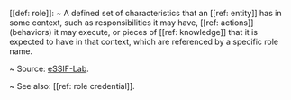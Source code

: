 [[def: role]]:
~ A defined set of characteristics that an [[ref: entity]] has in some context, such as responsibilities it may have, [[ref: actions]] (behaviors) it may execute, or pieces of [[ref: knowledge]] that it is expected to have in that context, which are referenced by a specific role name.

~ Source: [eSSIF-Lab](https://essif-lab.github.io/framework/docs/essifLab-glossary#role).

~ See also: [[ref: role credential]].


